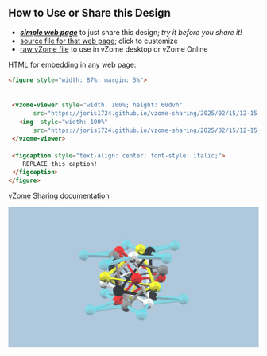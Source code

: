 
## How to Use or Share this Design

 - [***simple web page***](<https://joris1724.github.io/vzome-sharing/2025/02/15/12-15-10-Compound-of-5-Tetrahedra---hg2/>) to just share this design; *try it before you share it!*
 - [source file for that web page](<https://github.com/joris1724/vzome-sharing/edit/main/2025/02/15/12-15-10-Compound-of-5-Tetrahedra---hg2/index.md>); click to customize
 - [raw vZome file](<https://raw.githubusercontent.com/joris1724/vzome-sharing/main/2025/02/15/12-15-10-Compound-of-5-Tetrahedra---hg2/Compound-of-5-Tetrahedra---hg2.vZome>) to use in vZome desktop or vZome Online
 
 HTML for embedding in any web page:
 ```html
<figure style="width: 87%; margin: 5%">
  
  
  <vzome-viewer style="width: 100%; height: 60dvh" 
        src="https://joris1724.github.io/vzome-sharing/2025/02/15/12-15-10-Compound-of-5-Tetrahedra---hg2/Compound-of-5-Tetrahedra---hg2.vZome" >
    <img  style="width: 100%"
        src="https://joris1724.github.io/vzome-sharing/2025/02/15/12-15-10-Compound-of-5-Tetrahedra---hg2/Compound-of-5-Tetrahedra---hg2.png" >
  </vzome-viewer>

  <figcaption style="text-align: center; font-style: italic;">
     REPLACE this caption!
  </figcaption>
</figure>

 ```

[vZome Sharing documentation](https://vzome.github.io/vzome/sharing.html#how-it-works)

![Image](<Compound-of-5-Tetrahedra---hg2.png>)

